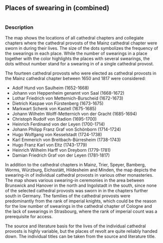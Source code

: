 <h2>Places of swearing in (combined)</h2>

<img src=""/>

<h3>Description</h3>

<p>The map shows the locations of all cathedral chapters and collegiate chapters where the cathedral provosts of the Mainz cathedral 
chapter were sworn in during their lives. The size of the dots symbolizes the frequency of the swearings in each place. While the number of swearings 
in a place together with the color highlights the places with several swearings, the dots without number stand for a swearing in of a single cathedral provost.</p>

<p>The fourteen cathedral provosts who were elected as cathedral provosts in the Mainz cathedral chapter between 1650 and 1817 were considered:</p> 

 <ul>
  <li>Adolf Hund von Saulheim (1652-1668)</li>
  <li>Johann von Heppenheim genannt von Saal (1668-1672)</li>
  <li>Lothar Friedrich von Metternich-Burscheid (1672-1673)</li>
  <li>Dietrich Kaspae von Fürstenberg (1673-1675)</li>
  <li>Markwart Schenk von Kastell (1675-1685)</li>
  <li>Johann Wilhelm Wolff-Metternich von der Gracht (1685-1694)</li>
  <li>Christoph Rudolf von Stadion (1695-1700)</li>
  <li>Heinrich Ferdinand von der Leyen (1700-1714)</li>
  <li>Johann Philipp Franz Graf von Schönborn (1714-1724)</li>
  <li>Hugo Wolfgang von Kesselstadt (1724-1738)</li>
  <li>Karl Emmerich von Breitbach-Bürresheim (1738-1743)</li>
  <li>Hugo Franz Karl von Eltz (1743-1779)</li>
  <li>Heinrich Wilhelm Harff von Dreyborn (1779-1781)</li>
  <li>Damian Friedrich Graf von der Leyen (1781-1817)</li>
</ul> 

<p>In addition to the cathedral chapters in Mainz, Trier, Speyer, Bamberg, Worms, Würzburg, Eichsstätt, Hildesheim and Minden, the map depicts the swearing-in 
of individual cathedral provosts in various other monasteries. The map shows various swearing-in ceremonies in the area between Brunswick and Hanover in the 
north and Ingolstadt in the south, since none of the selected cathedral provosts was sworn in in the chapters further south in Germany. The families of the 
cathedral provosts were predominantly from the rank of imperial knights, which could be the reason for the low number of swearings in the cathedral chapter of 
Cologne and the lack of swearings in Strasbourg, where the rank of imperial count was a prerequisite for access.</p>

<p>The source and literature basis for the lives of the individual cathedral provosts is highly variable, but the places of revolt are quite reliably handed down. 
The individual titles can be taken from the source and literature title.</p>
